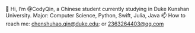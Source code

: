 👋 Hi, I’m @CodyQin, a Chinese student currently studying in Duke Kunshan University.
Major: Computer Science,
Python, Swift, Julia, Java
📫 How to reach me: chenshuhao.qin@duke.edu; or 2363264403@qq.com
